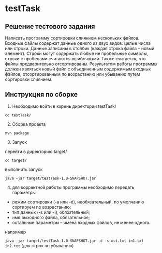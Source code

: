 # testTask

## Решение тестового задания

Написать программу сортировки слиянием нескольких файлов.
Входные файлы содержат данные одного из двух видов: целые числа или строки. Данные записаны
в столбик (каждая строка файла – новый элемент). Строки могут содержать любые не пробельные
символы, строки с пробелами считаются ошибочными. Также считается, что файлы предварительно
отсортированы.
Результатом работы программы должен являться новый файл с объединенным содержимым
входных файлов, отсортированным по возрастанию или убыванию путем сортировки слиянием.

## Инструкция по сборке

1) Необходимо войти в корень директории testTask/

`cd testTask/`

2) Сборка проекта 

`mvn package`

3) Запуск 

перейти в директорию target/

`cd target/`

выполнить запуск 

 `java -jar target/testTask-1.0-SNAPSHOT.jar`
 
 4) для корректной работы программы необходимо передать параметры
 
* режим сортировки (-a или -d), необязательный, по умолчанию сортируем по возрастанию;
* тип данных (-s или -i), обязательный;
* имя выходного файла, обязательное;
* остальные параметры – имена входных файлов, не менее одного. 

например

`java -jar target/testTask-1.0-SNAPSHOT.jar -d -s out.txt in1.txt in2.txt` (для строк по убыванию)
